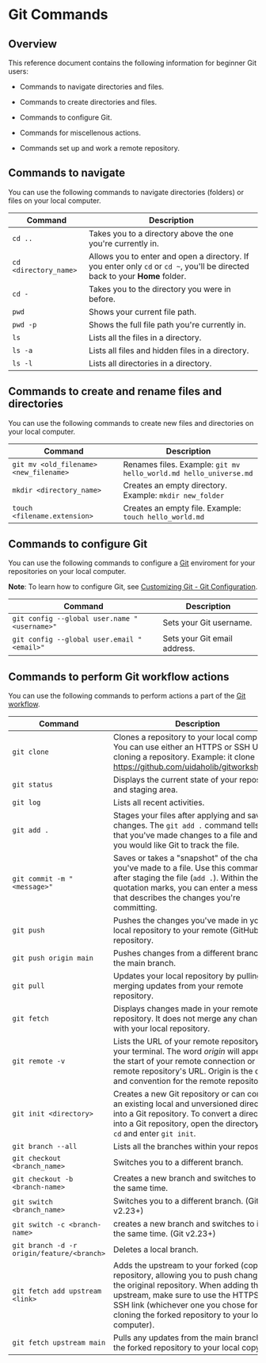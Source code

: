 # Git Commands

## Overview

This reference document contains the following information for beginner Git users:

- Commands to navigate directories and files.

- Commands to create directories and files.

- Commands to configure Git.

- Commands for miscellenous actions.

- Commands set up and work a remote repository.

## Commands to navigate

You can use the following commands  to navigate directories (folders) or files on your local computer.

| Command | Description  |
|--|--|
| `cd ..` | Takes you to a directory above the one you're currently in. |
| `cd <directory_name>` | Allows you to enter and open a directory. If you enter only `cd` or `cd ~`, you'll be directed back to your **Home** folder. |
| `cd -` | Takes you to the directory you were in before. |
| `pwd` | Shows your current file path. |
| `pwd -p` | Shows the full file path you're currently in. |
| `ls` | Lists all the files in a directory. |
| `ls -a` | Lists all files and hidden files in a directory. |
| `ls -l` | Lists all directories in a directory. |

## Commands to create and rename files and directories 

You can use the following commands to create new files and directories on your local computer.

| Command | Description |
|--|--|
| `git mv <old_filename> <new_filename>` | Renames files. Example: `git mv hello_world.md hello_universe.md` |
| `mkdir <directory_name>` | Creates an empty directory. Example: `mkdir new_folder` |
| `touch <filename.extension>` | Creates an empty file. Example: `touch hello_world.md` |

## Commands to configure Git

You can use the following commands to configure a [Git](https://git-scm.com/book/en/v2/Getting-Started-First-Time-Git-Setup) enviroment for your repositories on your local computer.

**Note**: To learn how to configure Git, see [Customizing Git - Git Configuration](https://git-scm.com/book/en/v2/Customizing-Git-Git-Configuration#_git_config).

| Command  | Description |
|--|--|
| `git config --global user.name "<username>"` | Sets your Git username. |
| `git config --global user.email "<email>"` | Sets your Git email address. |

## Commands to perform Git workflow actions

You can use the following commands to perform actions a part of the [Git workflow](https://uidaholib.github.io/get-git/3workflow.html).

|Command| Description |
|--|--|
| `git clone` | Clones a repository to your local computer. You can use either an HTTPS or SSH URL for cloning a repository. Example: it clone https://github.com/uidaholib/gitworkshop.git. |
| `git status` | Displays the current state of your repository and staging area. |
| `git log` | Lists all recent activities. |
| `git add .` | Stages your files after applying and saving changes. The `git add .` command tells Git that you've made changes to a file and that you would like Git to track the file. |
| `git commit -m "<message>"` | Saves or takes a "snapshot" of the changes you've made to a file. Use this command after staging the file (`add .`). Within the quotation marks, you can enter a message that describes the changes you're committing. |
| `git push` | Pushes the changes you've made in your local repository to your remote (GitHub.com) repository.
| `git push origin main` | Pushes changes from a different branch to the main branch. |
| `git pull` | Updates your local repository by pulling and merging updates from your remote repository. |
| `git fetch` | Displays changes made in your remote repository. It does not merge any changes with your local repository. |
| `git remote -v` | Lists the URL of your remote repository in your terminal. The word _origin_ will appear at the start of your remote connection or remote repository's URL. Origin is the default and convention for the remote repository. |
| `git init <directory>` | Creates a new Git repository or can convert an existing local and unversioned directory into a Git repository. To convert a directory into a Git repository, open the directory using `cd` and enter `git init`. |
| `git branch --all` | Lists all the branches within your repository. |
| `git checkout <branch_name>` | Switches you to a different branch. |
| `git checkout -b <branch-name>` | Creates a new branch and switches to it at the same time. |
| `git switch <branch_name>` | Switches you to a different branch. (Git v2.23+) |
| `git switch -c <branch-name>` | creates a new branch and switches to it at the same time. (Git v2.23+) |
| `git branch -d -r origin/feature/<branch>` | Deletes a local branch. |
| `git fetch add upstream <link>` | Adds the upstream to your forked (copied) repository, allowing you to push changes to the original repository. When adding the upstream, make sure to use the HTTPS or SSH link (whichever one you chose for cloning the forked repository to your local computer). |
| `git fetch upstream main` | Pulls any updates from the main branch of the forked repository to your local copy. |
